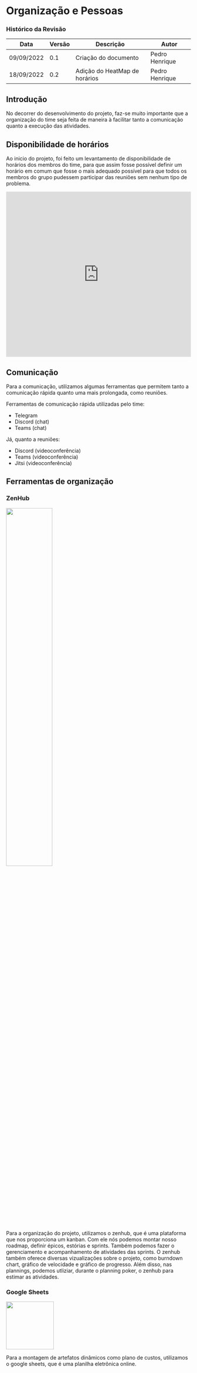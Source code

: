 # Organização e Pessoas 

### Histórico da Revisão
| Data       | Versão | Descrição                    | Autor                   |
| ---------- | ------ | ---------------------------- | ----------------------- |
| 09/09/2022 | 0.1    | Criação do documento         | Pedro Henrique          |
| 18/09/2022 | 0.2    | Adição do HeatMap de horários| Pedro Henrique          |

## Introdução

No decorrer do desenvolvimento do projeto, faz-se muito importante que a organização do time seja feita de maneira à facilitar tanto a comunicação quanto a execução das atividades. 

## Disponibilidade de horários

Ao inicio do projeto, foi feito um levantamento de disponibilidade de horários dos membros do time, para que assim fosse possível definir um horário em comum que fosse o mais adequado possível para que todos os membros do grupo pudessem participar das reuniões sem nenhum tipo de problema.

<iframe src="https://docs.google.com/spreadsheets/d/e/2PACX-1vT9DWZtelwIivdTScFMUG9VrNm5xLWHeftgg3-VdQW-b-LxW34FoEMcXPji_1c7ff_jP2gOMrkUPCAk/pubhtml?widget=true&amp;headers=false" width="100%" height="450" frameborder="0"></iframe>

## Comunicação

Para a comunicação, utilizamos algumas ferramentas que permitem tanto a comunicação rápida quanto uma mais prolongada, como reuniões. 

Ferramentas de comunicação rápida utilizadas pelo time:

- Telegram
- Discord (chat)
- Teams (chat)

Já, quanto a reuniões:

- Discord (videoconferência)
- Teams (videoconferência)
- Jitsi (videoconferência)

## Ferramentas de organização

### ZenHub
<div class="full-center" >
  <img src="https://assets-global.website-files.com/62827cf4fe5eb528708511d4/62fbf63c8981cb4db49c1b0b_Zebhub_logo_darkbg.svg" width="50%">
</div>
<br/>
Para a organização do projeto, utilizamos o zenhub, que é uma plataforma que nos proporciona um kanban. Com ele nós podemos montar nosso roadmap, definir épicos, estórias e sprints. Também podemos fazer o gerenciamento e acompanhamento de atividades das sprints. O zenhub também oferece diversas vizualizações sobre o projeto, como burndown chart, gráfico de velocidade e gráfico de progresso. Além disso, nas plannings, podemos utliziar, durante o planning poker, o zenhub para estimar as atividades.

### Google Sheets

<div class="full-center" >
  <img src="https://www.computerhope.com/jargon/g/google-sheets.png" width="130px">
</div>

Para a montagem de artefatos dinâmicos como plano de custos, utilizamos o google sheets, que é uma planilha eletrônica online.